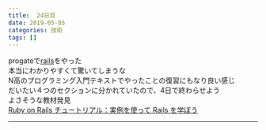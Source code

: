 ```yaml
---
title:  24日目
date: 2019-05-05
categories: 技術
tags: []
---
```

<p>progateで<a class="keyword" href="http://d.hatena.ne.jp/keyword/rails">rails</a>をやった<br />
本当にわかりやすくて驚いてしまうな<br />
N高のプログラミング入門テキストでやったことの復習にもなり良い感じ<br />
だいたい４つのセクションに分かれていたので、4日で終わらせよう<br />
よさそうな教材発見<br />
<a href="https://railstutorial.jp/">Ruby on Rails &#x30C1;&#x30E5;&#x30FC;&#x30C8;&#x30EA;&#x30A2;&#x30EB;&#xFF1A;&#x5B9F;&#x4F8B;&#x3092;&#x4F7F;&#x3063;&#x3066; Rails &#x3092;&#x5B66;&#x307C;&#x3046;</a></p>

-----
